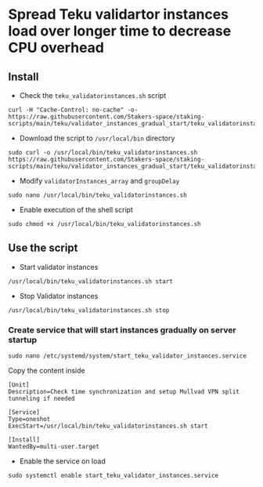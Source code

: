 # Spread Teku validartor instances load over longer time to decrease CPU overhead

## Install
- Check the `teku_validatorinstances.sh` script
```
curl -H "Cache-Control: no-cache" -o- https://raw.githubusercontent.com/Stakers-space/staking-scripts/main/teku/validator_instances_gradual_start/teku_validatorinstances.sh
```
- Download the script to `/usr/local/bin` directory
```
sudo curl -o /usr/local/bin/teku_validatorinstances.sh https://raw.githubusercontent.com/Stakers-space/staking-scripts/main/teku/validator_instances_gradual_start/teku_validatorinstances.sh
```
- Modify `validatorInstances_array` and `groupDelay`
```
sudo nano /usr/local/bin/teku_validatorinstances.sh
```
- Enable execution of the shell script
```
sudo chmod +x /usr/local/bin/teku_validatorinstances.sh
```

## Use the script
- Start validator instances
```
/usr/local/bin/teku_validatorinstances.sh start
```
- Stop Validator instances
```
/usr/local/bin/teku_validatorinstances.sh stop
```

### Create service that will start instances gradually on server startup
```
sudo nano /etc/systemd/system/start_teku_validator_instances.service
```
Copy the content inside
```
[Unit]
Description=Check time synchronization and setup Mullvad VPN split tunneling if needed

[Service]
Type=oneshot
ExecStart=/usr/local/bin/teku_validatorinstances.sh start

[Install]
WantedBy=multi-user.target
```
- Enable the service on load
```
sudo systemctl enable start_teku_validator_instances.service
```
